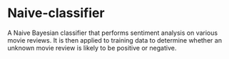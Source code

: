 # Naive-classifier
A Naive Bayesian classifier that performs sentiment analysis on various movie reviews. It is then applied to training data to determine whether an unknown movie review is likely to be positive or negative.
